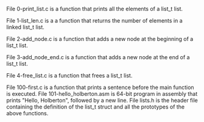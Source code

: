 File 0-print_list.c is a function that prints all the elements of a list_t list.

File 1-list_len.c is a a function that returns the number of elements in a linked list_t list.

File 2-add_node.c is a function that adds a new node at the beginning of a list_t list.

File 3-add_node_end.c is a function that adds a new node at the end of a list_t list.

File 4-free_list.c is a function that frees a list_t list.

File 100-first.c is a function that prints a sentence before the main function is executed.
File 101-hello_holberton.asm is 64-bit program in assembly that prints "Hello, Holberton", followed by a new line.
File lists.h is the header file containing the definition of the list_t struct and all the prototypes of the above functions.
